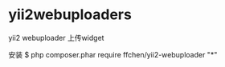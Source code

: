 # yii2webuploaders
yii2 webuploader 上传widget 

安装
$ php composer.phar require ffchen/yii2-webuploader "*"
